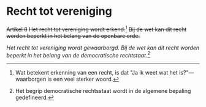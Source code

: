 # Recht tot vereniging
~~Artikel 8~~
~~Het recht tot vereniging wordt erkend.~~[^1] ~~Bij de wet kan dit recht worden beperkt in het belang van de openbare orde.~~

*Het recht tot vereniging wordt gewaarborgd. Bij de wet kan dit recht worden beperkt in het belang van de democratische rechtstaat.*[^2]

[^1]: Wat betekent erkenning van een recht, is dat "Ja ik weet wat het is?"—waarborgen is een veel sterker woord.
[^2]: Het begrip democratische rechtsstaat wordt in de algemene bepaling gedefineerd.
